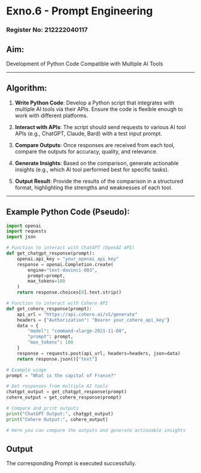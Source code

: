 # Exno.6 - Prompt Engineering
### Register No: 212222040117

## Aim:
Development of Python Code Compatible with Multiple AI Tools

---

## Algorithm:
1. **Write Python Code**: Develop a Python script that integrates with multiple AI tools via their APIs. Ensure the code is flexible enough to work with different platforms.
   
2. **Interact with APIs**: The script should send requests to various AI tool APIs (e.g., ChatGPT, Claude, Bard) with a test input prompt.
   
3. **Compare Outputs**: Once responses are received from each tool, compare the outputs for accuracy, quality, and relevance.

4. **Generate Insights**: Based on the comparison, generate actionable insights (e.g., which AI tool performed best for specific tasks).

5. **Output Result**: Provide the results of the comparison in a structured format, highlighting the strengths and weaknesses of each tool.

---

## Example Python Code (Pseudo):

```python
import openai
import requests
import json

# Function to interact with ChatGPT (OpenAI API)
def get_chatgpt_response(prompt):
    openai.api_key = "your_openai_api_key"
    response = openai.Completion.create(
        engine="text-davinci-003",
        prompt=prompt,
        max_tokens=100
    )
    return response.choices[0].text.strip()

# Function to interact with Cohere API
def get_cohere_response(prompt):
    api_url = "https://api.cohere.ai/v1/generate"
    headers = {"Authorization": "Bearer your_cohere_api_key"}
    data = {
        "model": "command-xlarge-2021-11-08",
        "prompt": prompt,
        "max_tokens": 100
    }
    response = requests.post(api_url, headers=headers, json=data)
    return response.json()["text"]

# Example usage
prompt = "What is the capital of France?"

# Get responses from multiple AI tools
chatgpt_output = get_chatgpt_response(prompt)
cohere_output = get_cohere_response(prompt)

# Compare and print outputs
print("ChatGPT Output:", chatgpt_output)
print("Cohere Output:", cohere_output)

# Here you can compare the outputs and generate actionable insights

```

## Output
The corresponding Prompt is executed successfully.
